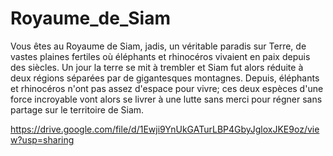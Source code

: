 # Royaume_de_Siam
Vous êtes au Royaume de Siam, jadis, un véritable paradis sur Terre, de vastes plaines fertiles où éléphants et rhinocéros vivaient en paix depuis des siècles. Un jour la terre se mit à trembler et Siam fut alors réduite à deux régions séparées par de gigantesques montagnes. Depuis, éléphants et rhinocéros n'ont pas assez d'espace pour vivre; ces deux espèces d'une force incroyable vont alors se livrer à une lutte sans merci pour régner sans partage sur le territoire de Siam.

https://drive.google.com/file/d/1Ewji9YnUkGATurLBP4GbyJgloxJKE9oz/view?usp=sharing
